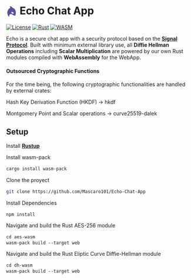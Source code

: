 # <img src="logo.png" alt="Echo Logo" width="30" height="30" align="center"/> Echo Chat App

[![License](https://img.shields.io/badge/License-MIT-blue.svg)](https://opensource.org/licenses/MIT)
[![Rust](https://img.shields.io/badge/Built_with-Rust-orange.svg)](https://www.rust-lang.org/)
[![WASM](https://img.shields.io/badge/Powered_by-WebAssembly-purple.svg)](https://webassembly.org/)

Echo is a secure chat app with a security protocol based on the [**Signal Protocol**](https://signal.org/docs/). Built with minimum external library use, all **Diffie Hellman Operations** including **Scalar Multiplication** are powered by our own Rust modules compiled with **WebAssembly** for the WebApp.

#### Outsourced Cryptographic Functions
For the time being, the following cryptographic functionalities are handled by external crates:

Hash Key Derivation Function (HKDF)
→ hkdf

Montgomery Point and Scalar operations
→ curve25519-dalek


## Setup

Install [**Rustup**](https://rustup.rs/)

Install wasm-pack 
```bash
cargo install wasm-pack
```

Clone the proyect
```bash
git clone https://github.com/Mascaro101/Echo-Chat-App
```
Install Dependencies
```
npm install
```
Navigate and build the Rust AES-256 module
```
cd aes-wasm
wasm-pack build --target web
```
Navigate and build the Rust Eliptic Curve Diffie-Hellman module
```
cd dh-wasm
wasm-pack build --target web
```
